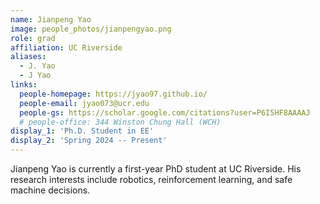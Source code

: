 ```yaml
---
name: Jianpeng Yao
image: people_photos/jianpengyao.png
role: grad
affiliation: UC Riverside
aliases:
  - J. Yao
  - J Yao
links:
  people-homepage: https://jyao97.github.io/
  people-email: jyao073@ucr.edu
  people-gs: https://scholar.google.com/citations?user=P6I5HF8AAAAJ
  # people-office: 344 Winston Chung Hall (WCH)
display_1: 'Ph.D. Student in EE'
display_2: 'Spring 2024 -- Present'
---
```


Jianpeng Yao is currently a first-year PhD student at UC Riverside. His research interests include robotics, reinforcement learning, and safe machine decisions.
